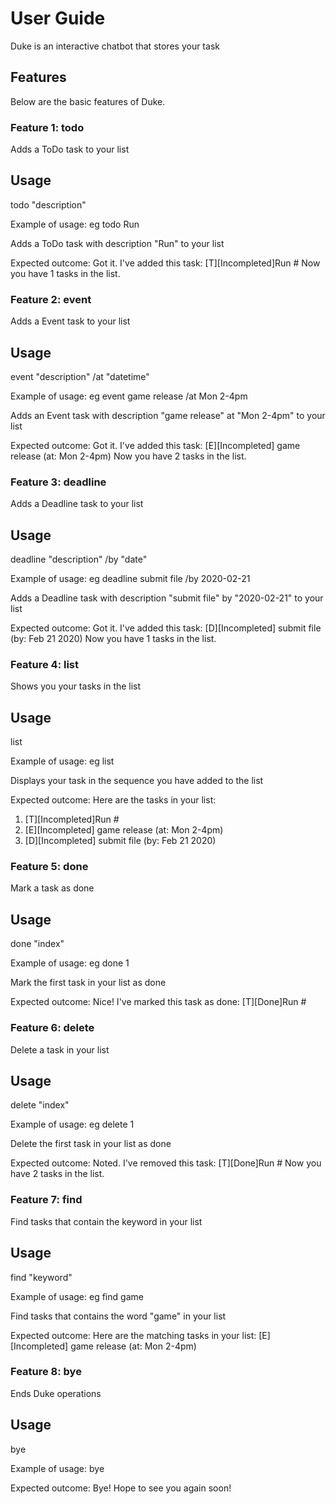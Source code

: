 # User Guide
Duke is an interactive chatbot that stores your task

## Features 
Below are the basic features of Duke.

### Feature 1: todo
Adds a ToDo task to your list

## Usage
todo "description"

Example of usage:
eg todo Run

Adds a ToDo task with description "Run" to your list

Expected outcome:
Got it. I've added this task:
[T][Incompleted]Run #
Now you have 1 tasks in the list.

### Feature 2: event
Adds a Event task to your list

## Usage
event "description" /at "datetime"

Example of usage:
eg event game release /at Mon 2-4pm

Adds an Event task with description "game release" 
at "Mon 2-4pm" to your list

Expected outcome:
Got it. I've added this task:
[E][Incompleted] game release  (at:  Mon 2-4pm)
Now you have 2 tasks in the list.

### Feature 3: deadline
Adds a Deadline task to your list

## Usage
deadline "description" /by "date"

Example of usage:
eg deadline submit file /by 2020-02-21

Adds a Deadline task with description "submit file"
by "2020-02-21" to your list

Expected outcome:
Got it. I've added this task:
[D][Incompleted] submit file  (by: Feb 21 2020)
Now you have 1 tasks in the list.

### Feature 4: list
Shows you your tasks in the list

## Usage
list

Example of usage:
eg list

Displays your task in the sequence you have added to the list

Expected outcome:
Here are the tasks in your list:
1. [T][Incompleted]Run #
2. [E][Incompleted] game release  (at:  Mon 2-4pm)
3. [D][Incompleted] submit file  (by: Feb 21 2020)

### Feature 5: done
Mark a task as done

## Usage
done "index"

Example of usage:
eg done 1

Mark the first task in your list as done

Expected outcome:
Nice! I've marked this task as done:
[T][Done]Run #

### Feature 6: delete
Delete a task in your list

## Usage
delete "index"

Example of usage:
eg delete 1

Delete the first task in your list as done

Expected outcome:
Noted. I've removed this task:
[T][Done]Run #
Now you have 2 tasks in the list.

### Feature 7: find
Find tasks that contain the keyword in your list

## Usage
find "keyword"

Example of usage:
eg find game

Find tasks that contains the word "game" in your list

Expected outcome:
Here are the matching tasks in your list:
[E][Incompleted] game release  (at:  Mon 2-4pm)

### Feature 8: bye
Ends Duke operations

## Usage
bye

Example of usage:
bye

Expected outcome:
Bye! Hope to see you again soon!









    
